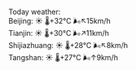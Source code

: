 Today weather:  
Beijing: ☀️   🌡️+32°C 🌬️↖15km/h  
Tianjin: ☀️   🌡️+30°C 🌬️↗11km/h  
Shijiazhuang: ☀️   🌡️+28°C 🌬️↖8km/h  
Tangshan: ☀️   🌡️+27°C 🌬️↑9km/h  
